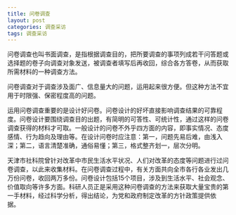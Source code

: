 ```yaml
---
title: 问卷调查
layout: post
categories: 调查采访
tags: 调查采访
---
```


问卷调查也叫书面调查，是指根据调查目的，把所要调查的事项列成若干问答题或选择题的卷子向调查对象发送，被调查者填写后再收回，综合各方答卷，从而获取所需材料的一种调查方法。

问卷调查对于调查涉及面广、信息量大的问题，运用起来很方便。但这种方法不宜用于时限强、保密程度高的问题。

运用问卷调查重要的是设计好问卷。问卷设计的好坏直接影响调查结果的可靠程度。问卷设计要围绕调查目的出题，有简明的可答性、可统计性，通过这样的问卷调查获得的材料才可取。一般设计的问卷不外乎四方面的内容，即事实情况、态度感情、行为趋向及理由等。在设计问卷时应注意：第一，问题先易后难，由浅入深；第二，语言清楚准确，通俗易懂；第三，格式整齐划一，层次分明。

天津市社科院曾针对改革中市民生活水平状况、人们对改革的态度等问题进行过问卷调查，以此来收集材料。在问卷调查过程中，有关方面共向全市各行各业发出几万份问卷，收回两万多份。问卷设计包括15个项目，涉及到生活水平、社会观念、价值取向等许多方面。科研人员正是采用这种问卷调查的方法来获取大量宝贵的第一手材料，经过科学分析，得出结论，为党和政府制定改革的方针政策提供依据。 